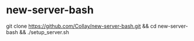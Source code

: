 # new-server-bash

git clone https://github.com/Collay/new-server-bash.git && cd new-server-bash && ./setup_server.sh
